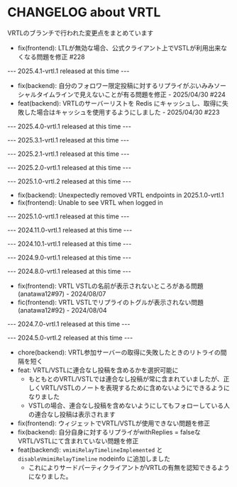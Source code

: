# CHANGELOG about VRTL

VRTLのブランチで行われた変更点をまとめています

<!-- VV Please add changelog here VV -->

- fix(frontend): LTLが無効な場合、公式クライアント上でVSTLが利用出来なくなる問題を修正 #228

--- 2025.4.1-vrtl.1 released at this time ---

- fix(backend): 自分のフォロワー限定投稿に対するリプライがぶいみみソーシャルタイムラインで見えないことが有る問題を修正 - 2025/04/30 #224
- feat(backend): VRTLのサーバーリストを Redis にキャッシュし、取得に失敗した場合はキャッシュを使用するようにしました - 2025/04/30 #223

--- 2025.4.0-vrtl.1 released at this time ---

--- 2025.3.1-vrtl.1 released at this time ---

--- 2025.2.1-vrtl.1 released at this time ---

--- 2025.2.0-vrtl.1 released at this time ---

--- 2025.1.0-vrtl.2 released at this time ---

- fix(backend): Unexpectedly removed VRTL endpoints in 2025.1.0-vrtl.1
- fix(frontend): Unable to see VRTL when logged in

--- 2025.1.0-vrtl.1 released at this time ---

--- 2024.11.0-vrtl.1 released at this time ---

--- 2024.10.1-vrtl.1 released at this time ---

--- 2024.9.0-vrtl.1 released at this time ---

--- 2024.8.0-vrtl.1 released at this time ---

- fix(frontend): VRTL VSTLの名前が表示されないところがある問題 (anatawa12#97) - 2024/08/07
- fic(frontend): VRTL VSTLでリプライのトグルが表示されない問題 (anatawa12#92) - 2024/08/04

--- 2024.7.0-vrtl.1 released at this time ---

--- 2024.5.0-vrtl.2 released at this time ---

- chore(backend): VRTL参加サーバーの取得に失敗したときのリトライの間隔を短く
- feat: VRTL/VSTLに連合なし投稿を含めるかを選択可能に
  - もともとのVRTL/VSTLでは連合なし投稿が常に含まれていましたが、正しくVRTL/VSTLのノートを表現するために含めないようにできるようになりました
  - VSTLの場合、連合なし投稿を含めないようにしてもフォローしている人の連合なし投稿は表示されます
- fix(frontend): ウィジェットでVRTL/VSTLが使用できない問題を修正
- fix(backend): 自分自身に対するリプライがwithReplies = falseなVRTL/VSTLにて含まれていない問題を修正
- feat(backend): `vmimiRelayTimelineImplemented` と `disableVmimiRelayTimeline` nodeinfo に追加しました
	- これによりサードパーティクライアントがVRTLの有無を認知できるようになりました。
